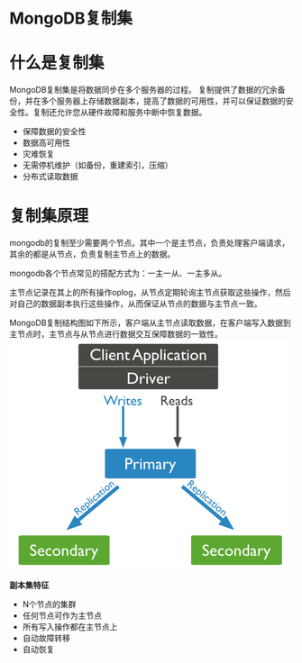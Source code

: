 # MongoDB复制集


# 什么是复制集

MongoDB复制集是将数据同步在多个服务器的过程。 复制提供了数据的冗余备份，并在多个服务器上存储数据副本，提高了数据的可用性，并可以保证数据的安全性。复制还允许您从硬件故障和服务中断中恢复数据。

*  保障数据的安全性
*  数据高可用性 
*  灾难恢复
*  无需停机维护（如备份，重建索引，压缩）
*  分布式读取数据


# 复制集原理

mongodb的复制至少需要两个节点。其中一个是主节点，负责处理客户端请求，其余的都是从节点，负责复制主节点上的数据。

mongodb各个节点常见的搭配方式为：一主一从、一主多从。

主节点记录在其上的所有操作oplog，从节点定期轮询主节点获取这些操作，然后对自己的数据副本执行这些操作，从而保证从节点的数据与主节点一致。

MongoDB复制结构图如下所示，客户端从主节点读取数据，在客户端写入数据到主节点时，主节点与从节点进行数据交互保障数据的一致性。
![](img/replication.png)

**副本集特征**
* N个节点的集群
* 任何节点可作为主节点
* 所有写入操作都在主节点上
* 自动故障转移
* 自动恢复
